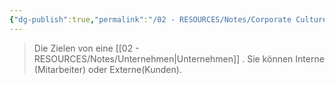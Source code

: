 ```yaml
---
{"dg-publish":true,"permalink":"/02 - RESOURCES/Notes/Corporate Culture/","tags":["GFN/LF08"],"noteIcon":"","updated":"2024-08-16T18:34:20.363+02:00"}
---
```


> Die Zielen von eine [[02 - RESOURCES/Notes/Unternehmen\|Unternehmen]] .
> Sie können Interne (Mitarbeiter) oder Externe(Kunden).

